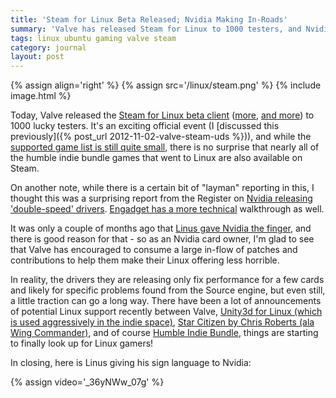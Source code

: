 ```yaml
---
title: 'Steam for Linux Beta Released; Nvidia Making In-Roads'
summary: 'Valve has released Steam for Linux to 1000 testers, and Nvidia is releasing drivers that suck a little less.'
tags: linux ubuntu gaming valve steam
category: journal
layout: post
---
```


{% assign align='right' %}
{% assign src='/linux/steam.png' %}
{% include image.html %}

Today, Valve released the [Steam for Linux beta client](http://www.pcmag.com/article2/0,2817,2411827,00.asp) ([more](http://www.zdnet.com/big-time-gaming-coming-to-linux-7000006997/), [and more](http://www.brightsideofnews.com/news/2012/11/6/valve-moves-to-change-pc-gaming-steam-goes-linux.aspx)) to 1000 lucky testers. It's an exciting official event (I [discussed this previously]({% post_url 2012-11-02-valve-steam-uds %})), and while the [supported game list is still quite small](http://store.steampowered.com/search/?snr=1_4_4__12&term=linux#os=linux&advanced=0&sort_order=ASC&page=1), there is no surprise that nearly all of the humble indie bundle games that went to Linux are also available on Steam.

On another note, while there is a certain bit of "layman" reporting in this, I thought this was a surprising report from the Register on [Nvidia releasing 'double-speed' drivers](http://www.theregister.co.uk/2012/11/06/nvidia_heralds_steam_for_linux/). [Engadget has a more technical](http://www.engadget.com/2012/11/06/nvidia-valve-geforce-linux-drivers-r310/) walkthrough as well.

It was only a couple of months ago that [Linus gave Nvidia the finger](http://www.wired.com/wiredenterprise/2012/06/torvalds-nvidia-linux/), and there is good reason for that - so as an Nvidia card owner, I'm glad to see that Valve has encouraged to consume a large in-flow of patches and contributions to help them make their Linux offering less horrible.

In reality, the drivers they are releasing only fix performance for a few cards and likely for specific problems found from the Source engine, but even still, a little traction can go a long way. There have been a lot of announcements of potential Linux support recently between Valve, [Unity3d for Linux (which is used aggressively in the indie space)](http://blogs.unity3d.com/2012/07/03/linux-publishing-preview-what-how-and-wherefore-3/), [Star Citizen by Chris Roberts (ala Wing Commander)](http://news.softpedia.com/news/Space-Sim-Star-Citizen-Is-Getting-Closer-to-a-Linux-Release-304249.shtml), and of course [Humble Indie Bundle](http://www.omgubuntu.co.uk/2012/09/humble-indie-bundle-6-arrives-with-6-linux-games-in-tow), things are starting to finally look up for Linux gamers!

In closing, here is Linus giving his sign language to Nvidia:

{% assign video='_36yNWw_07g' %}




